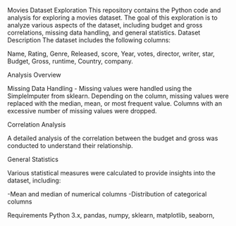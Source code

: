 Movies Dataset Exploration
This repository contains the Python code and analysis for exploring a movies dataset. The goal of this exploration is to analyze various aspects of the dataset, including budget and gross correlations, missing data handling, and general statistics.
Dataset Description
The dataset includes the following columns:

Name,
Rating,
Genre,
Released,
score,
Year,
votes,
director,
writer,
star,
Budget,
Gross,
runtime,
Country,
company.

Analysis Overview

Missing Data Handling - Missing values were handled using the SimpleImputer from sklearn. Depending on the column, missing values were replaced with the median, mean, or most frequent value. Columns with an excessive number of missing values were dropped.

Correlation Analysis

A detailed analysis of the correlation between the budget and gross was conducted to understand their relationship.

General Statistics

Various statistical measures were calculated to provide insights into the dataset, including:

-Mean and median of numerical columns
-Distribution of categorical columns

Requirements
Python 3.x,
pandas,
numpy,
sklearn,
matplotlib,
seaborn,
